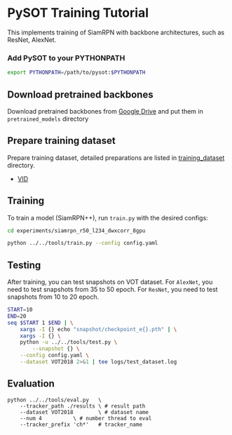 # PySOT Training Tutorial

This implements training of SiamRPN with backbone architectures, such as ResNet, AlexNet.
### Add PySOT to your PYTHONPATH
```bash
export PYTHONPATH=/path/to/pysot:$PYTHONPATH
```
## Download pretrained backbones
Download pretrained backbones from [Google Drive](https://drive.google.com/drive/folders/1DuXVWVYIeynAcvt9uxtkuleV6bs6e3T9) and put them in `pretrained_models` directory

## Prepare training dataset
Prepare training dataset, detailed preparations are listed in [training_dataset](training_dataset) directory.
* [VID](https://xdshang.github.io/docs/imagenet-vidvrd.html#:~:text=Useful%20downloading%20links,evaluation%20codes)

## Training

To train a model (SiamRPN++), run `train.py` with the desired configs:

```bash
cd experiments/siamrpn_r50_l234_dwxcorr_8gpu
```
```bash
python ../../tools/train.py --config config.yaml
```


## Testing
After training, you can test snapshots on VOT dataset.
For `AlexNet`, you need to test snapshots from 35 to 50 epoch. 
For `ResNet`, you need to test snapshots from 10 to 20 epoch.

```bash 
START=10
END=20
seq $START 1 $END | \
    xargs -I {} echo "snapshot/checkpoint_e{}.pth" | \
    xargs -I {} \ 
    python -u ../../tools/test.py \
        --snapshot {} \
	--config config.yaml \
	--dataset VOT2018 2>&1 | tee logs/test_dataset.log
```

## Evaluation
```
python ../../tools/eval.py 	 \
	--tracker_path ./results \ # result path
	--dataset VOT2018        \ # dataset name
	--num 4 		 \ # number thread to eval
	--tracker_prefix 'ch*'   # tracker_name
```

